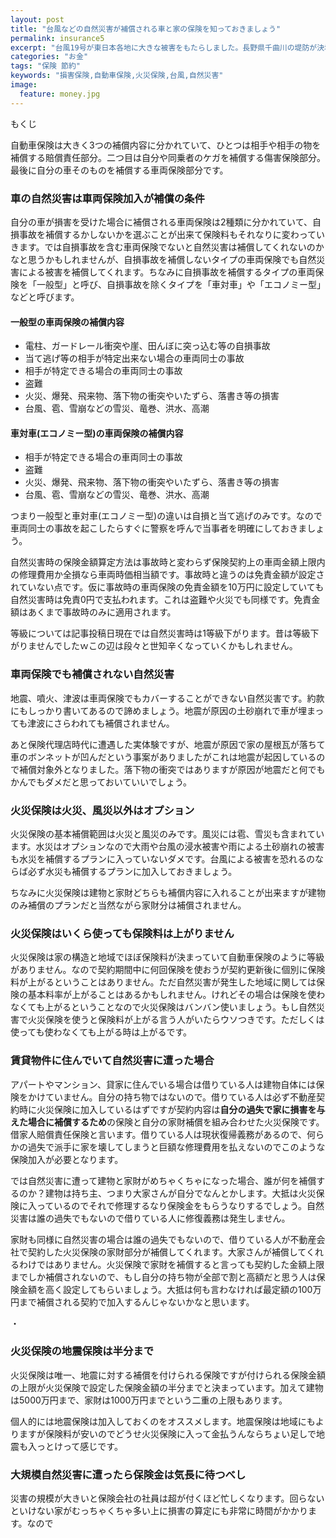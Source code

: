 ```yaml
---
layout: post
title: "台風などの自然災害が補償される車と家の保険を知っておきましょう"
permalink: insurance5
excerpt: "台風19号が東日本各地に大きな被害をもたらしました。長野県千曲川の堤防が決壊したり等など。家や車が台風によって何らかの損害を被った場合、どのような保険で対応するのでしょうか？元保険代理店が解説します。"
categories: "お金"
tags: "保険 節約"
keywords: "損害保険,自動車保険,火災保険,台風,自然災害"
image:
  feature: money.jpg
---
```


<div id="mokuji"><span>もくじ</span></div>

自動車保険は大きく3つの補償内容に分かれていて、ひとつは相手や相手の物を補償する賠償責任部分。二つ目は自分や同乗者のケガを補償する傷害保険部分。最後に自分の車そのものを補償する車両保険部分です。

### 車の自然災害は車両保険加入が補償の条件

自分の車が損害を受けた場合に補償される車両保険は2種類に分かれていて、自損事故を補償するかしないかを選ぶことが出来て保険料もそれなりに変わっていきます。では自損事故を含む車両保険でないと自然災害は補償してくれないのかなと思うかもしれませんが、自損事故を補償しないタイプの車両保険でも自然災害による被害を補償してくれます。ちなみに自損事故を補償するタイプの車両保険を「一般型」と呼び、自損事故を除くタイプを「車対車」や「エコノミー型」などと呼びます。

#### 一般型の車両保険の補償内容

 - 電柱、ガードレール衝突や崖、田んぼに突っ込む等の自損事故
 - 当て逃げ等の相手が特定出来ない場合の車両同士の事故
 - 相手が特定できる場合の車両同士の事故
 - 盗難
 - 火災、爆発、飛来物、落下物の衝突やいたずら、落書き等の損害
 - 台風、雹、雪崩などの雪災、竜巻、洪水、高潮

#### 車対車(エコノミー型)の車両保険の補償内容

 - 相手が特定できる場合の車両同士の事故
 - 盗難
 - 火災、爆発、飛来物、落下物の衝突やいたずら、落書き等の損害
 - 台風、雹、雪崩などの雪災、竜巻、洪水、高潮

つまり一般型と車対車(エコノミー型)の違いは自損と当て逃げのみです。なので車両同士の事故を起こしたらすぐに警察を呼んで当事者を明確にしておきましょう。

自然災害時の保険金額算定方法は事故時と変わらず保険契約上の車両金額上限内の修理費用か全損なら車両時価相当額です。事故時と違うのは免責金額が設定されていない点です。仮に事故時の車両保険の免責金額を10万円に設定していても自然災害時は免責0円で支払われます。これは盗難や火災でも同様です。免責金額はあくまで事故時のみに適用されます。

等級については記事投稿日現在では自然災害時は1等級下がります。昔は等級下がりませんでしたｗこの辺は段々と世知辛くなっていくかもしれません。

### 車両保険でも補償されない自然災害

地震、噴火、津波は車両保険でもカバーすることができない自然災害です。約款にもしっかり書いてあるので諦めましょう。地震が原因の土砂崩れで車が埋まっても津波にさらわれても補償されません。

あと保険代理店時代に遭遇した実体験ですが、地震が原因で家の屋根瓦が落ちて車のボンネットが凹んだという事案がありましたがこれは地震が起因しているので補償対象外となりました。落下物の衝突ではありますが原因が地震だと何でもかんでもダメだと思っておいていいでしょう。

### 火災保険は火災、風災以外はオプション

火災保険の基本補償範囲は火災と風災のみです。風災には雹、雪災も含まれています。水災はオプションなので大雨や台風の浸水被害や雨による土砂崩れの被害も水災を補償するプランに入っていないダメです。台風による被害を恐れるのならば必ず水災も補償するプランに加入しておきましょう。

ちなみに火災保険は建物と家財どちらも補償内容に入れることが出来ますが建物のみ補償のプランだと当然ながら家財分は補償されません。

### 火災保険はいくら使っても保険料は上がりません

火災保険は家の構造と地域でほぼ保険料が決まっていて自動車保険のように等級がありません。なので契約期間中に何回保険を使おうが契約更新後に個別に保険料が上がるということはありません。ただ自然災害が発生した地域に関しては保険の基本料率が上がることはあるかもしれません。けれどその場合は保険を使わなくても上がるということなので火災保険はバンバン使いましょう。もし自然災害で火災保険を使うと保険料が上がる言う人がいたらウソつきです。ただしくは使っても使わなくても上がる時は上がるです。

### 賃貸物件に住んでいて自然災害に遭った場合

アパートやマンション、貸家に住んでいる場合は借りている人は建物自体には保険をかけていません。自分の持ち物ではないので。借りている人は必ず不動産契約時に火災保険に加入しているはずですが契約内容は**自分の過失で家に損害を与えた場合に補償するため**の保険と自分の家財補償を組み合わせた火災保険です。借家人賠償責任保険と言います。借りている人は現状復帰義務があるので、何らかの過失で派手に家を壊してしまうと巨額な修理費用を払えないのでこのような保険加入が必要となります。

では自然災害に遭って建物と家財がめちゃくちゃになった場合、誰が何を補償するのか？建物は持ち主、つまり大家さんが自分でなんとかします。大抵は火災保険に入っているのでそれで修理するなり保険金をもらうなりするでしょう。自然災害は誰の過失でもないので借りている人に修復義務は発生しません。

家財も同様に自然災害の場合は誰の過失でもないので、借りている人が不動産会社で契約した火災保険の家財部分が補償してくれます。大家さんが補償してくれるわけではありません。火災保険で家財を補償すると言っても契約した金額上限までしか補償されないので、もし自分の持ち物が全部で割と高額だと思う人は保険金額を高く設定してもらいましょう。大抵は何も言わなければ最定額の100万円まで補償される契約で加入するんじゃないかなと思います。


・
### 火災保険の地震保険は半分まで

火災保険は唯一、地震に対する補償を付けられる保険ですが付けられる保険金額の上限が火災保険で設定した保険金額の半分までと決まっています。加えて建物は5000万円まで、家財は1000万円までという二重の上限もあります。

個人的には地震保険は加入しておくのをオススメします。地震保険は地域にもよりますが保険料が安いのでどうせ火災保険に入って金払うんならちょい足しで地震も入っとけって感じです。

### 大規模自然災害に遭ったら保険金は気長に待つべし

災害の規模が大きいと保険会社の社員は超が付くほど忙しくなります。回らないといけない家がむっちゃくちゃ多い上に損害の算定にも非常に時間がかかります。なので
<!--stackedit_data:
eyJoaXN0b3J5IjpbMTQ2MDAxMDYxMiwtMTI4MTUzODA5NSwtMT
kyNjAxNTYxMCwtMTQzNjY1NTEyNF19
-->